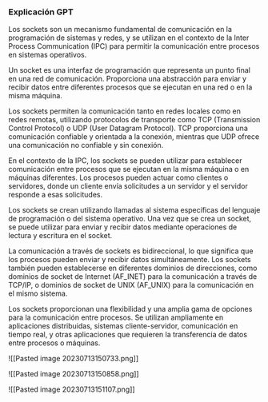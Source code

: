 ### Explicación GPT
Los sockets son un mecanismo fundamental de comunicación en la programación de sistemas y redes, y se utilizan en el contexto de la Inter Process Communication (IPC) para permitir la comunicación entre procesos en sistemas operativos.

Un socket es una interfaz de programación que representa un punto final en una red de comunicación. Proporciona una abstracción para enviar y recibir datos entre diferentes procesos que se ejecutan en una red o en la misma máquina.

Los sockets permiten la comunicación tanto en redes locales como en redes remotas, utilizando protocolos de transporte como TCP (Transmission Control Protocol) o UDP (User Datagram Protocol). TCP proporciona una comunicación confiable y orientada a la conexión, mientras que UDP ofrece una comunicación no confiable y sin conexión.

En el contexto de la IPC, los sockets se pueden utilizar para establecer comunicación entre procesos que se ejecutan en la misma máquina o en máquinas diferentes. Los procesos pueden actuar como clientes o servidores, donde un cliente envía solicitudes a un servidor y el servidor responde a esas solicitudes.

Los sockets se crean utilizando llamadas al sistema específicas del lenguaje de programación o del sistema operativo. Una vez que se crea un socket, se puede utilizar para enviar y recibir datos mediante operaciones de lectura y escritura en el socket.

La comunicación a través de sockets es bidireccional, lo que significa que los procesos pueden enviar y recibir datos simultáneamente. Los sockets también pueden establecerse en diferentes dominios de direcciones, como dominios de socket de Internet (AF_INET) para la comunicación a través de TCP/IP, o dominios de socket de UNIX (AF_UNIX) para la comunicación en el mismo sistema.

Los sockets proporcionan una flexibilidad y una amplia gama de opciones para la comunicación entre procesos. Se utilizan ampliamente en aplicaciones distribuidas, sistemas cliente-servidor, comunicación en tiempo real, y otras aplicaciones que requieren la transferencia de datos entre procesos o máquinas.


![[Pasted image 20230713150733.png]]



![[Pasted image 20230713150858.png]]

![[Pasted image 20230713151107.png]]